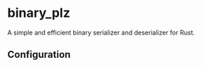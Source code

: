 # binary_plz

A simple and efficient binary serializer and deserializer for Rust.

## Configuration
